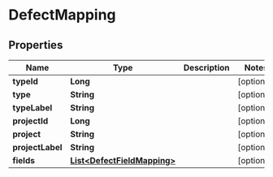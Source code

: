 
# DefectMapping

## Properties
Name | Type | Description | Notes
------------ | ------------- | ------------- | -------------
**typeId** | **Long** |  |  [optional]
**type** | **String** |  |  [optional]
**typeLabel** | **String** |  |  [optional]
**projectId** | **Long** |  |  [optional]
**project** | **String** |  |  [optional]
**projectLabel** | **String** |  |  [optional]
**fields** | [**List&lt;DefectFieldMapping&gt;**](DefectFieldMapping.md) |  |  [optional]



